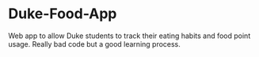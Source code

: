 # Duke-Food-App
Web app to allow Duke students to track their eating habits and food point usage. Really bad code but a good learning process.
